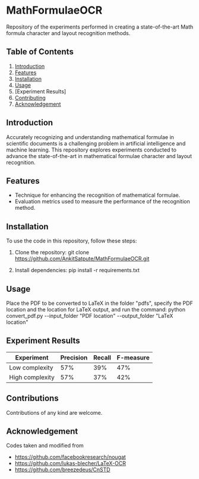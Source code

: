 # MathFormulaeOCR
Repository of the experiments performed in creating a state-of-the-art Math formula character and layout recognition methods.


## Table of Contents

1. [Introduction](#introduction)
2. [Features](#features)
3. [Installation](#installation)
4. [Usage](#usage)
5. [Experiment Results]
6. [Contributing](#contributing)
7. [Acknowledgement](#acknowledgement)

## Introduction

Accurately recognizing and understanding mathematical formulae in scientific documents is a challenging problem in artificial intelligence and machine learning. This repository explores experiments conducted to advance the state-of-the-art in mathematical formulae character and layout recognition.

## Features

- Technique for enhancing the recognition of mathematical formulae.
- Evaluation metrics used to measure the performance of the recognition method.

## Installation

To use the code in this repository, follow these steps:

1. Clone the repository:
    git clone https://github.com/AnkitSatpute/MathFormulaeOCR.git
   
2. Install dependencies:
   pip install -r requirements.txt

## Usage
Place the PDF to be converted to LaTeX in the folder "pdfs", specify the PDF location and the location for LaTeX output, and run the command: 
        python convert_pdf.py --input_folder "PDF location" --output_folder "LaTeX location"

## Experiment Results

| Experiment      | Precision | Recall | F-measure |
|-----------------|-----------|--------|-----------|
| Low complexity  | 57%       | 39%    | 47%       |
| High complexity | 57%       | 37%    | 42%       |



## Contributions
Contributions of any kind are welcome.

## Acknowledgement
Codes taken and modified from 
- https://github.com/facebookresearch/nougat
- https://github.com/lukas-blecher/LaTeX-OCR
- https://github.com/breezedeus/CnSTD



